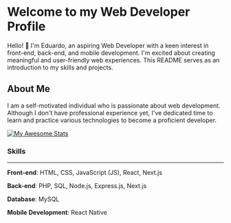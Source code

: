# Welcome to my Web Developer Profile
Hello! 👋 I'm Eduardo, an aspiring Web Developer with a keen interest in front-end, back-end, and mobile development. I'm excited about creating meaningful and user-friendly web experiences. This README serves as an introduction to my skills and projects.

## About Me
I am a self-motivated individual who is passionate about web development. Although I don't have professional experience yet, I've dedicated time to learn and practice various technologies to become a proficient developer.

[![My Awesome Stats](https://awesome-github-stats.azurewebsites.net/user-stats/Edualvesilva?cardType=github&theme=city-lights&preferLogin=false)](https://git.io/awesome-stats-card)


### Skills
---
**Front-end**: HTML, CSS, JavaScript (JS), React, Next.js

**Back-end**: PHP, SQL, Node.js, Express.js, Next.js

**Database**: MySQL

**Mobile Development**: React Native


